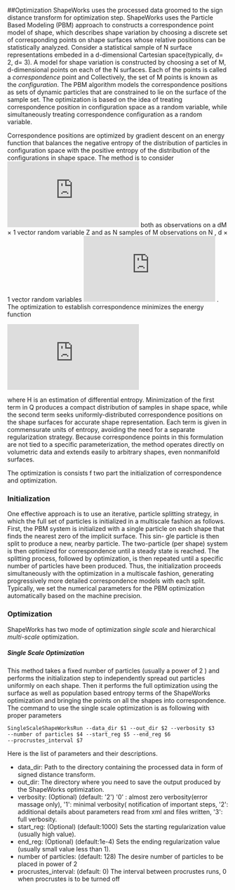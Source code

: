 
##Optimization
ShapeWorks uses the processed data groomed to the sign distance transform for optimization step.
ShapeWorks uses the Particle Based Modeling (PBM) approach to constructs a correspondence 
point model of shape, which describes shape variation by choosing a discrete set of corresponding points 
on shape surfaces whose relative positions can be statistically analyzed. Consider a statistical sample of N surface 
representations embeded in a d-dimensional Cartesian space(typically, d= 2, d= 3). A model for shape variation is constructed
by choosing a set of M, d-dimensional points on each of the N surfaces. Each of the points is called a *correspondence*  point
and Collectively, the set of M points is known as the *configuration*.
The PBM algorithm models the correspondence positions as sets of dynamic particles that are constrained to lie on the surface of the sample set.
The optimization is based on the idea of treating correspondence position in configuration space as a random variable, while
simultaneously treating correspondence configuration as a random variable.

Correspondence positions are optimized by gradient descent on an energy function that balances the negative entropy of 
the distribution of particles in configuration space with the positive entropy of the distribution of the configurations
in shape space. The method is to consider ![equation](http://www.sciweavers.org/tex2img.php?eq=z_k%20%20%5Cin%20%20%5CRe%20%5E%7BdM%7D%2C%20k%3D%7B1%2C%202%2C%20...%2C%20N%7D&bc=White&fc=Black&im=jpg&fs=12&ff=arev&edit=0)
 both as observations on a dM × 1 vector random
variable Z and as N samples of M observations on N , d × 1 vector random variables ![equation](http://www.sciweavers.org/tex2img.php?eq=X_k&bc=White&fc=Black&im=jpg&fs=12&ff=arev&edit=0)
 . The optimization to establish correspondence minimizes the energy function
 
![equation](http://www.sciweavers.org/tex2img.php?eq=Q%20%3D%20H%28Z%29-%20%5Csum_%7Bk%3D1%7D%5EN%20H%28X_k%29%20&bc=White&fc=Black&im=jpg&fs=12&ff=arev&edit=0)







where H is an estimation of differential entropy. Minimization of the first term in Q
produces a compact distribution of samples in shape space, while the second term seeks
uniformly-distributed correspondence positions on the shape surfaces for accurate shape
representation. Each term is given in commensurate units of entropy, avoiding the need
for a separate regularization strategy. Because correspondence points in this formulation
are not tied to a specific parameterization, the method operates directly on volumetric
data and extends easily to arbitrary shapes, even nonmanifold surfaces.

The optimization is consists f two part the initialization of correspondence and optimization. 
### Initialization
 One effective approach is to use an iterative, particle splitting strategy, in which the full set of particles is
initialized in a multiscale fashion as follows. First, the PBM system is initialized with a
single particle on each shape that finds the nearest zero of the implicit surface. This sin-
gle particle is then split to produce a new, nearby particle. The two-particle (per shape)
system is then optimized for correspondence until a steady state is reached. The splitting
process, followed by optimization, is then repeated until a specific number of particles
have been produced. Thus, the initialization proceeds simultaneously with the optimization in a multiscale fashion,
 generating progressively more detailed correspondence models with each split.
Typically, we set the numerical parameters for the PBM optimization automatically based on the machine precision.

### Optimization
ShapeWorks has two mode of optimization *single scale* and hierarchical *multi-scale* optimization.
##### Single Scale Optimization
This method takes a fixed number of particles (usually a power of 2 ) and performs the initialization step to independently
spread out particles uniformly on each shape. Then it performs the full optimization using the surface as well as
population based entropy terms of the ShapeWorks optimization and bringing the points on all the shapes into correspondence.
The command to use the single scale optimization is as following with proper parameters
```
SingleScaleShapeWorksRun --data_dir $1 --out_dir $2 --verbosity $3
--number of particles $4 --start_reg $5 --end_reg $6
--procrustes_interval $7
``` 
Here is the list of parameters and their descriptions.
* data_dir: Path to the directory containing the processed data in form of signed distance transform.
* out_dir:  The directory where you need to save the output produced by the ShapeWorks optimization.
* verbosity: (Optional) (default: '2') '0' : almost zero verbosity(error massage only), '1': minimal verbosity( notification of important steps,
 '2': additional details about parameters read from xml and files written, '3': full verbosity.
* start_reg: (Optional) (default:1000) Sets the starting regularization value (usually high value).
* end_reg: (Optional) (default:1e-4) Sets the ending regularization value (usually small value less than 1).
* number of particles: (default: 128) The desire number of particles to be placed in power of 2
* procrustes_interval: (default: 0) The interval between procrustes runs, 0 when procrustes is to be turned off

